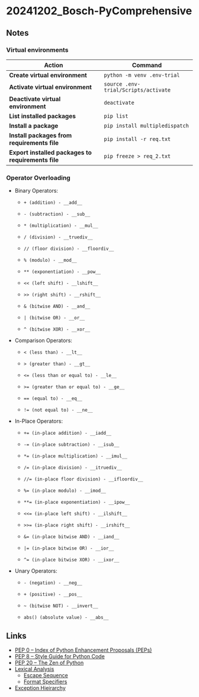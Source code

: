 # 20241202_Bosch-PyComprehensive

## Notes
### Virtual environments

| Action                               | Command                             |
|--------------------------------------|-------------------------------------|
| **Create virtual environment**       | `python -m venv .env-trial`         |
| **Activate virtual environment**     | `source .env-trial/Scripts/activate`|
| **Deactivate virtual environment**   | `deactivate`                        |
| **List installed packages**          | `pip list`                          |
| **Install a package**                | `pip install multipledispatch`      |
| **Install packages from requirements file** | `pip install -r req.txt`   |
| **Export installed packages to requirements file** | `pip freeze > req_2.txt` |

### Operator Overloading
* Binary Operators:
    *     + (addition) - __add__
    *     - (subtraction) - __sub__
    *     * (multiplication) - __mul__
    *     / (division) - __truediv__
    *     // (floor division) - __floordiv__
    *     % (modulo) - __mod__
    *     ** (exponentiation) - __pow__
    *     << (left shift) - __lshift__
    *     >> (right shift) - __rshift__
    *     & (bitwise AND) - __and__
    *     | (bitwise OR) - __or__
    *     ^ (bitwise XOR) - __xor__
* Comparison Operators:
    *     < (less than) - __lt__
    *     > (greater than) - __gt__
    *     <= (less than or equal to) - __le__
    *     >= (greater than or equal to) - __ge__
    *     == (equal to) - __eq__
    *     != (not equal to) - __ne__
* In-Place Operators:
    *     += (in-place addition) - __iadd__
    *     -= (in-place subtraction) - __isub__
    *     *= (in-place multiplication) - __imul__
    *     /= (in-place division) - __itruediv__
    *     //= (in-place floor division) - __ifloordiv__
    *     %= (in-place modulo) - __imod__
    *     **= (in-place exponentiation) - __ipow__
    *     <<= (in-place left shift) - __ilshift__
    *     >>= (in-place right shift) - __irshift__
    *     &= (in-place bitwise AND) - __iand__
    *     |= (in-place bitwise OR) - __ior__
    *     ^= (in-place bitwise XOR) - __ixor__
* Unary Operators:
    *     - (negation) - __neg__
    *     + (positive) - __pos__
    *     ~ (bitwise NOT) - __invert__
    *     abs() (absolute value) - __abs__

## Links
* [PEP 0 – Index of Python Enhancement Proposals (PEPs)](https://peps.python.org/)
* [PEP 8 – Style Guide for Python Code](https://peps.python.org/pep-0008/)
* [PEP 20 – The Zen of Python](https://peps.python.org/pep-0020/)
* [Lexical Analysis](https://docs.python.org/3/reference/lexical_analysis.html)
    * [Escape Sequence](https://docs.python.org/3/reference/lexical_analysis.html)
    * [Format Specifiers](https://docs.python.org/3/reference/lexical_analysis.html)
* [Exception Hieirarchy](https://docs.python.org/3/library/exceptions.html#exception-hierarchy)